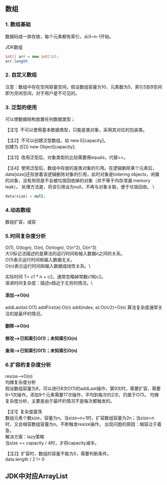 ## 数组
### 1. 数组基础
数据码成一排存放，每个元素都有索引，从0~n-1开始。

JDK数组
```java
int[] arr = new int[10];
arr.length
```
### 2. 自定义数组
注意：数组中存在空闲容量空间，假设数组容量为10，元素数为5，索引5到9空间即为空闲空间，对于用户是不可见的。

### 3. 泛型的使用
可以使数据结构放置任何数据类型；

【注1】不可以使用基本数据类型，只能是类对象，采用其对应的包装类。

【注2】不可以创建泛型数组，如 new E[capacity]。\
创建为 (E[]) new Object[capacity];

【注3】改用泛型后，对象类型的比较需要用equals，代替==。

【注4】使用泛型后，数组中存放的是类对象的引用。在逻辑删除某个元素后，data[size]还存放着该逻辑删除对象的引用，此时对象是loitering objects，闲置的对象，没有用但是不会被垃圾回收掉的对象（并不等于内存泄漏 memory leak）。
处理方法是，将该引用设为null，不再与对象关联，便于垃圾回收。 \
```java
data[size] = null;
```

### 4.动态数组
数组扩容，减容

### 5.时间复杂度分析
O(1), O(logn), O(n), O(nlogn), O(n^2), O(n^3) \
大O标记法描述的是算法的运行时间和输入数据n之间的关系。\
O(1)表示运行时间和输入数据无关。\
O(n)表示运行时间和输入数据成线性关系。\

实际时间 T= c1 * n + c2，通常忽略掉常数c1和c2。\
渐进时间复杂度：描述n趋近于无穷的情况。\

#### 添加-->O(n)
addLast(e):O(1)
addFirst(e):O(n)
add(index, e):O(n/2)=O(n)
算法复杂度通常关注的是最坏的情况。

#### 删除-->O(n)

#### 修改-->已知索引O(1)；未知索引O(n)

#### 查询-->已知索引O(1)；未知索引O(n)

### 6.扩容的复杂度分析
resize-->O(n) \
均摊复杂度分析\
假设数组容量为8，可以进行8次O(1)的addLast操作，第9次时，需要扩容，需要8+1次操作。添加9个元素需要17次操作，平均到每次约2次，仍属于O(1)。
均摊复杂度分析，主要是由于最坏的情况不是每次都触发的。

【注1】复杂度震荡\
数组元素个数size，容量为n。当size=n+1时，扩容数组容量为2n；当size=n时，又会缩容数组容量为n。不断触发resize操作。
出现问题的原因：缩容过于着急。\
解决方案：lazy策略\
当size == capacity / 4时，才将capacity减半。

【注2】扩容时，数组的容量不能为0，需要判断条件。\
data.length / 2 != 0

## JDK中对应ArrayList